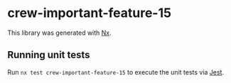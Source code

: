 # crew-important-feature-15

This library was generated with [Nx](https://nx.dev).

## Running unit tests

Run `nx test crew-important-feature-15` to execute the unit tests via [Jest](https://jestjs.io).
